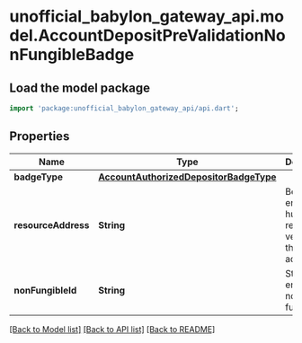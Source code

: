 # unofficial_babylon_gateway_api.model.AccountDepositPreValidationNonFungibleBadge

## Load the model package
```dart
import 'package:unofficial_babylon_gateway_api/api.dart';
```

## Properties
Name | Type | Description | Notes
------------ | ------------- | ------------- | -------------
**badgeType** | [**AccountAuthorizedDepositorBadgeType**](AccountAuthorizedDepositorBadgeType.md) |  | 
**resourceAddress** | **String** | Bech32m-encoded human readable version of the address. | 
**nonFungibleId** | **String** | String-encoded non-fungible ID. | 

[[Back to Model list]](../README.md#documentation-for-models) [[Back to API list]](../README.md#documentation-for-api-endpoints) [[Back to README]](../README.md)


